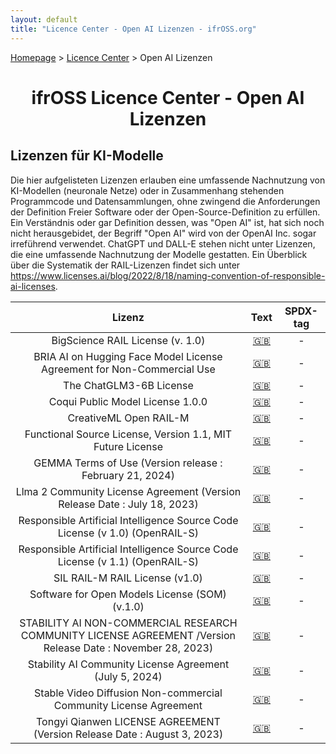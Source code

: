 ```yaml
---
layout: default
title: "Licence Center - Open AI Lizenzen - ifrOSS.org"
---
```


<!---

Neue Lizenzen können mit der folgenden Template eingefügt werden:

| Lizenzname | [🇬🇧](link) | SPDX-Tag |

Emojis für die Links können von https://emojipedia.org kopiert werden

--->

<p><a href="/ifrOSS/index.html">Homepage</a> > <a href="/ifrOSS/Pages/licence_center/de">Licence Center</a> > Open AI Lizenzen<br></p>

<h1 style="text-align: center;">ifrOSS Licence Center - Open AI Lizenzen</h1>

## Lizenzen für KI-Modelle

Die hier aufgelisteten Lizenzen erlauben eine umfassende Nachnutzung von KI-Modellen (neuronale Netze) oder in Zusammenhang stehenden Programmcode und Datensammlungen, ohne zwingend die Anforderungen der Definition Freier Software oder der Open-Source-Definition zu erfüllen. 
Ein Verständnis oder gar Definition dessen, was "Open AI" ist, hat sich noch nicht herausgebidet, der Begriff "Open AI" wird von der OpenAI Inc. sogar irreführend verwendet. ChatGPT und DALL-E stehen nicht unter Lizenzen, die eine umfassende Nachnutzung der Modelle gestatten. 
Ein Überblick über die Systematik der RAIL-Lizenzen findet sich unter https://www.licenses.ai/blog/2022/8/18/naming-convention-of-responsible-ai-licenses.

| Lizenz | Text | SPDX-tag |
|:---:|:---:|:---:|
| BigScience RAIL License (v. 1.0) | [🇬🇧](https://huggingface.co/spaces/bigscience/license) | - |
| BRIA AI on Hugging Face Model License Agreement for Non-Commercial Use | [🇬🇧](https://bria.ai/bria-huggingface-model-license-agreement/) | - |
| The ChatGLM3-6B License | [🇬🇧](https://huggingface.co/THUDM/chatglm3-6b/blob/main/MODEL_LICENSE) | - |
| Coqui Public Model License 1.0.0 | [🇬🇧](https://huggingface.co/coqui/XTTS-v2/blob/main/LICENSE.txt) | - |
| CreativeML Open RAIL-M | [🇬🇧](https://huggingface.co/spaces/CompVis/stable-diffusion-license) | - |
| Functional Source License, Version 1.1, MIT Future License | [🇬🇧](https://github.com/Pythagora-io/gpt-pilot/blob/main/LICENSE) | - |
| GEMMA Terms of Use (Version release : February 21, 2024) | [🇬🇧](https://ai.google.dev/gemma/terms ) | - |
| Llma 2 Community License Agreement (Version Release Date : July 18, 2023) | [🇬🇧](https://github.com/facebookresearch/llama/blob/v2/LICENSE) | - |
| Responsible Artificial Intelligence Source Code License (v 1.0) (OpenRAIL-S) | [🇬🇧](https://www.licenses.ai/source-code-license-v1 ) | - |
| Responsible Artificial Intelligence Source Code License (v 1.1) (OpenRAIL-S) | [🇬🇧](https://www.licenses.ai/source-code-license) | - |
| SIL RAIL-M RAIL License (v1.0) | [🇬🇧](https://huggingface.co/spaces/sil-ai/model-license) | - |
| Software for Open Models License (SOM) (v.1.0) | [🇬🇧](https://github.com/nomic-ai/gpt4all/blob/main/LICENSE_SOM.txt) | - |
| STABILITY AI NON-COMMERCIAL RESEARCH COMMUNITY LICENSE AGREEMENT /Version Release Date : November 28, 2023) | [🇬🇧](https://web.archive.org/web/20240630153933/https://huggingface.co/stabilityai/sdxl-turbo/blob/main/LICENSE.TXT) | - |
| Stability AI Community License Agreement (July 5, 2024) | [🇬🇧](https://stability.ai/community-license-agreement) | - |
| Stable Video Diffusion Non-commercial Community License Agreement | [🇬🇧](https://huggingface.co/stabilityai/stable-video-diffusion-img2vid-xt/blob/main/LICENSE) | - |
| Tongyi Qianwen LICENSE AGREEMENT (Version Release Date : August 3, 2023) | [🇬🇧](https://huggingface.co/Qwen/Qwen1.5-72B/blob/main/LICENSE) | - |
